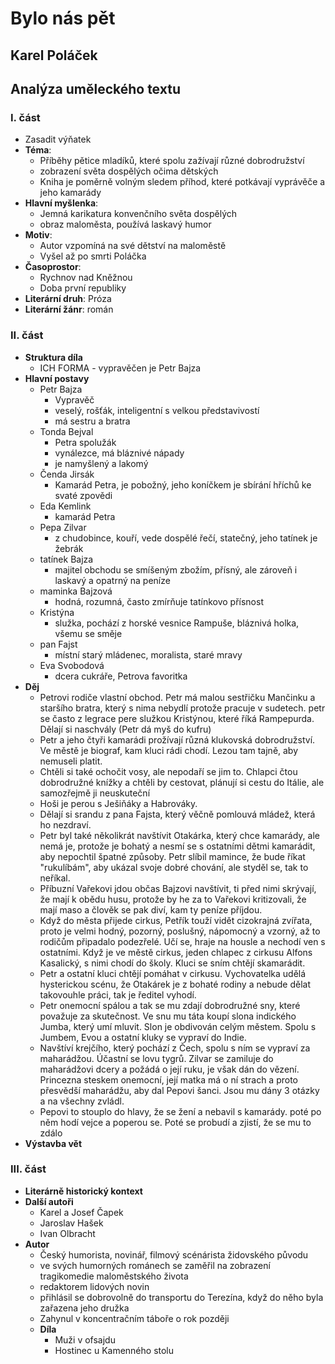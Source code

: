# **Bylo nás pět**
## **Karel Poláček**
## Analýza uměleckého textu
### **I. část**
- Zasadit výňatek
- **Téma**:
    - Příběhy pětice mladíků, které spolu zažívají různé dobrodružství
    - zobrazení světa dospělých očima dětských
    - Kniha je poměrně volným sledem příhod, které potkávají vyprávěče a jeho kamarády
- **Hlavní myšlenka**:
    - Jemná karikatura konvenčního světa dospělých
    - obraz maloměsta, používá laskavý humor
- **Motiv**:
    - Autor vzpomíná na své dětství na maloměstě
    - Vyšel až po smrti Poláčka
- **Časoprostor**:
    - Rychnov nad Kněžnou
    - Doba první republiky
- **Literární druh**: Próza
- **Literární žánr**: román
### **II. část**
- **Struktura díla**
    - ICH FORMA - vypravěčen je Petr Bajza
- **Hlavní postavy**
    - Petr Bajza
        - Vypravěč
        - veselý, rošťák, inteligentní s velkou představivostí
        - má sestru a bratra
    - Tonda Bejval
        - Petra spolužák
        - vynálezce, má bláznivé nápady
        - je namyšlený a lakomý
    - Čenda Jirsák
        - Kamarád Petra, je pobožný, jeho koníčkem je sbírání hříchů ke svaté zpovědi
    - Eda Kemlink
        - kamarád Petra
    - Pepa Zilvar
        - z chudobince, kouří, vede dospělé řečí, statečný, jeho tatínek je žebrák
    - tatínek Bajza
        - majitel obchodu se smíšeným zbožím, přísný, ale zároveň i laskavý a opatrný na peníze
    - maminka Bajzová
        - hodná, rozumná, často zmírňuje tatínkovo přísnost
    - Kristýna
        - služka, pochází z horské vesnice Rampuše, bláznivá holka, všemu se směje
    - pan Fajst
        - místní starý mládenec, moralista, staré mravy
    - Eva Svobodová
        - dcera cukráře, Petrova favoritka
- **Děj**
    - Petrovi rodiče vlastní obchod. Petr má malou sestřičku Mančinku a staršího bratra, který s nima nebydlí protože pracuje v sudetech. petr se často z legrace pere služkou Kristýnou, které říká Rampepurda. Dělají si naschvály (Petr dá myš do kufru)
    - Petr a jeho čtyři kamarádi prožívají různá klukovská dobrodružství. Ve městě je biograf, kam kluci rádi chodí. Lezou tam tajně, aby nemuseli platit.
    - Chtěli si také ochočit vosy, ale nepodaří se jim to. Chlapci čtou dobrodružné knížky a chtěli by cestovat, plánují si cestu do Itálie, ale samozřejmě ji neuskuteční
    - Hoši je perou s  Ješiňáky a Habrováky.
    - Dělají si srandu z pana Fajsta, který věčně pomlouvá mládež, která ho nezdraví.
    - Petr byl také několikrát navštívit Otakárka, který chce kamarády, ale nemá je, protože je bohatý a nesmí se s ostatními dětmi kamarádit, aby nepochtil špatné způsoby. Petr slíbil mamince, že bude říkat "rukulíbám", aby ukázal svoje dobré chování, ale styděl se, tak to neříkal.
    - Příbuzní Vařekovi jdou občas Bajzovi navštívit, ti před nimi skrývají, že mají k obědu husu, protože by he za to Vařekovi kritizovali, že mají maso a člověk se pak diví, kam ty peníze příjdou.
    - Když do města přijede cirkus, Petřík touží vidět cizokrajná zvířata, proto je velmi hodný, pozorný, poslušný, nápomocný a vzorný, až to rodičům připadalo podezřelé. Učí se, hraje na housle a nechodí ven s ostatními. Když je ve městě cirkus, jeden chlapec z cirkusu Alfons Kasalický, s nimi chodí do školy. Kluci se sním chtějí skamarádit.
    - Petr a ostatní kluci chtějí pomáhat v cirkusu. Vychovatelka udělá hysterickou scénu, že Otakárek je z bohaté rodiny a nebude dělat takovouhle práci, tak je ředitel vyhodí.
    - Petr onemocní spálou a tak se mu zdají dobrodružné sny, které považuje za skutečnost. Ve snu mu táta koupí slona indického Jumba, který umí mluvit. Slon je obdivován celým městem. Spolu s Jumbem, Evou a ostatní kluky se vypraví do Indie.
    - Navštíví krejčího, který pochází z Čech, spolu s ním se vypraví za maharádžou. Účastní se lovu tygrů. Zilvar se zamiluje do maharádžovi dcery a požádá o její ruku, je však dán do vězení. Princezna steskem onemocní, její matka má o ní strach a proto přesvědší maharádžu, aby dal Pepovi šanci. Jsou mu dány 3 otázky a na všechny zvládl.
    - Pepovi to stouplo do hlavy, že se žení a nebavil s kamarády. poté po něm hodí vejce a poperou se. Poté se probudí a zjistí, že se mu to zdálo
- **Výstavba vět**
### **III. část**
- **Literárně historický kontext**
- **Další autoři**
    - Karel a Josef Čapek
    - Jaroslav Hašek
    - Ivan Olbracht 
- **Autor**
    - Český humorista, novinář, filmový scénárista židovského původu
    - ve svých humorných románech se zaměřil na zobrazení tragikomedie maloměstského života
    - redaktorem lidových novin
    - přihlásil se dobrovolně do transportu do Terezína, když do něho byla zařazena jeho družka
    - Zahynul v koncentračním táboře o rok později
    - **Díla**
        - Muži v ofsajdu
        - Hostinec u Kamenného stolu
